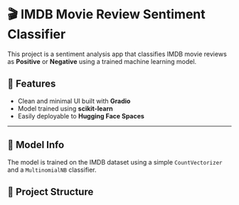 # 🎬 IMDB Movie Review Sentiment Classifier

This project is a sentiment analysis app that classifies IMDB movie reviews as **Positive** or **Negative** using a trained machine learning model.

## 🚀 Features
- Clean and minimal UI built with **Gradio**
- Model trained using **scikit-learn**
- Easily deployable to **Hugging Face Spaces**

---

## 🧠 Model Info
The model is trained on the IMDB dataset using a simple `CountVectorizer` and a `MultinomialNB` classifier.

## 📁 Project Structure

